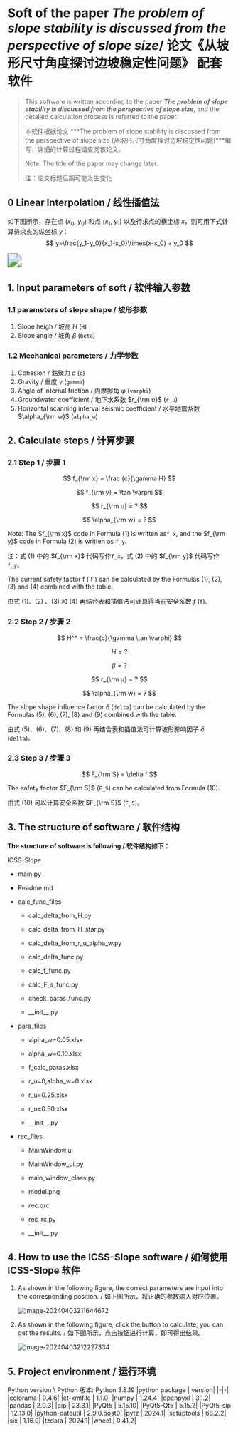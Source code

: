 # Soft of the paper *The problem of slope stability is discussed from the perspective of slope size*/ 论文《从坡形尺寸角度探讨边坡稳定性问题》 配套软件

> This software is written according to the paper ***The problem of slope stability is discussed from the perspective of slope size***, and the detailed calculation process is referred to the paper.
>
> 本软件根据论文 ***The problem of slope stability is discussed from the perspective of slope size (从坡形尺寸角度探讨边坡稳定性问题)***编写，详细的计算过程请查阅该论文。
>
> Note: The title of the paper may change later.
>
> 注：论文标题后期可能发生变化

## 0 Linear Interpolation / 线性插值法

如下图所示，存在点 $(x_0,\ y_0)$ 和点 $(x_1,\ y_1)$ 以及待求点的横坐标 $x$，则可用下式计算待求点的纵坐标 $y$：
$$
y=\frac{y_1-y_0}{x_1-x_0}\times(x-x_0) + y_0
$$

<img src="https://upload.wikimedia.org/wikipedia/commons/d/dd/LinearInterpolation.svg" style="zoom:200%;" />

## 1. Input parameters of soft / 软件输入参数

### 1.1 parameters of slope shape / 坡形参数

1. Slope heigh / 坡高 $H$ (`H`)
2. Slope angle / 坡角 $\beta$ (`beta`)

### 1.2 Mechanical parameters / 力学参数

1. Cohesion / 黏聚力 $c$ (`c`)
2. Gravity / 重度 $\gamma$ (`gamma`)
3. Angle of internal friction / 内摩擦角 $\varphi$ (`varphi`)
4. Groundwater coefficient / 地下水系数 $r_{\rm u}$ (`r_u`)
5. Horizontal scanning interval seismic coefficient / 水平地震系数 $\alpha_{\rm w}$ (`alpha_w`)

## 2. Calculate steps / 计算步骤

### 2.1 Step 1 / 步骤 1

$$
f_{\rm x} = \frac {c}{\gamma H}
$$

$$
f_{\rm y} = \tan \varphi
$$

$$
r_{\rm u} = ?
$$

$$
\alpha_{\rm w} = ?
$$

Note: The $f_{\rm x}$ code in Formula (1) is written as`f_x`, and the $f_{\rm y}$ code in Formula (2) is written as `f_y`. 

注：式 (1) 中的 $f_{\rm x}$ 代码写作`f_x`，式 (2) 中的 $f_{\rm y}$ 代码写作`f_y`。

The current safety factor f ('f') can be calculated by the Formulas (1), (2), (3) and (4) combined with the table.

由式 (1)、(2) 、(3) 和 (4) 再结合表和插值法可计算得当前安全系数 $f$ (`f`)。

### 2.2 Step 2 / 步骤 2

$$
H^* = \frac{c}{\gamma \tan \varphi}
$$

$$
H=?
$$

$$
\beta = ?
$$

$$
r_{\rm u} = ?
$$

$$
\alpha_{\rm w} = ?
$$

The slope shape influence factor $\delta$ (`delta`) can be calculated by the Formulas (5), (6), (7), (8) and (9) combined with the table.

由式 (5)、(6)、(7)、(8) 和 (9) 再结合表和插值法可计算坡形影响因子 $\delta$ (`delta`)。

### 2.3 Step 3 / 步骤 3

$$
F_{\rm S} = \delta f
$$

The safety factor $F_{\rm S}$ (`F_S`) can be calculated from Formula (10).

由式 (10) 可以计算安全系数 $F_{\rm S}$ (`F_S`)。

## 3. The structure of software / 软件结构

**The structure of software is following / 软件结构如下：**

ICSS-Slope

- main.py

- Readme.md

- calc_func_files

    - calc_delta_from_H.py
    
    - calc_delta_from_H_star.py
    
    - calc_delta_from_r_u_alpha_w.py
    
    - calc_delta_func.py
    
    - calc_f_func.py
    
    - calc_F_s_func.py
    
    - check_paras_func.py
    
    - \_\_init\_\_.py
    
- para_files

    - alpha_w=0.05.xlsx
    
    - alpha_w=0.10.xlsx
    
    - f_calc_paras.xlsx
    
    - r_u=0,alpha_w=0.xlsx
    
    - r_u=0.25.xlsx
    
    - r_u=0.50.xlsx
    
    - \_\_init\_\_.py
    
- rec_files

    - MainWindow.ui
    
    - MainWindow_ui.py
    
    - main_window_class.py
    
    - model.png
    
    - rec.qrc
    
    - rec_rc.py
    
    - \_\_init\_\_.py

## 4. How to use the ICSS-Slope software / 如何使用 ICSS-Slope 软件

1. As shown in the following figure, the correct parameters are input into the corresponding position. / 如下图所示，将正确的参数输入对应位置。

   ![image-20240403211644672](markdown_img_of_Readme/image-20240403211644672.png)

2. As shown in the following figure, click the button to calculate, you can get the results. / 如下图所示，点击按钮进行计算，即可得出结果。

   ![image-20240403212227334](markdown_img_of_Readme/image-20240403212227334.png)

## 5. Project environment / 运行环境
Python version \ Python 版本: Python 3.8.19
|python package | version|
|-|-|
|colorama | 0.4.6|
|et-xmlfile | 1.1.0|
|numpy | 1.24.4|
|openpyxl | 3.1.2|
|pandas | 2.0.3|
|pip | 23.3.1|
|PyQt5 | 5.15.10|
|PyQt5-Qt5 | 5.15.2|
|PyQt5-sip | 12.13.0|
|python-dateutil | 2.9.0.post0|
|pytz | 2024.1|
|setuptools | 68.2.2|
|six | 1.16.0|
|tzdata | 2024.1|
|wheel | 0.41.2|

